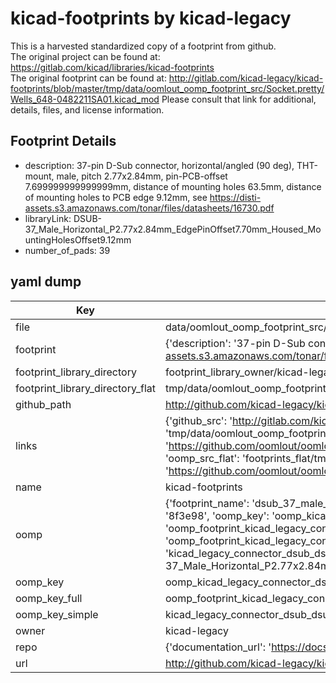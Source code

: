 # kicad-footprints by kicad-legacy  
This is a harvested standardized copy of a footprint from github.  
The original project can be found at:  
https://gitlab.com/kicad/libraries/kicad-footprints  
The original footprint can be found at:
http://gitlab.com/kicad-legacy/kicad-footprints/blob/master/tmp/data/oomlout_oomp_footprint_src/Socket.pretty/Wells_648-0482211SA01.kicad_mod
Please consult that link for additional, details, files, and license information.  
## Footprint Details
* description: 37-pin D-Sub connector, horizontal/angled (90 deg), THT-mount, male, pitch 2.77x2.84mm, pin-PCB-offset 7.699999999999999mm, distance of mounting holes 63.5mm, distance of mounting holes to PCB edge 9.12mm, see https://disti-assets.s3.amazonaws.com/tonar/files/datasheets/16730.pdf  
* libraryLink: DSUB-37_Male_Horizontal_P2.77x2.84mm_EdgePinOffset7.70mm_Housed_MountingHolesOffset9.12mm  
* number_of_pads: 39  
## yaml dump  
| Key | Value |  
| --- | --- |  
| file | data/oomlout_oomp_footprint_src/kicad-footprints/Connector_Dsub.pretty/DSUB-37_Male_Horizontal_P2.77x2.84mm_EdgePinOffset7.70mm_Housed_MountingHolesOffset9.12mm.kicad_mod |  
| footprint | {'description': '37-pin D-Sub connector, horizontal/angled (90 deg), THT-mount, male, pitch 2.77x2.84mm, pin-PCB-offset 7.699999999999999mm, distance of mounting holes 63.5mm, distance of mounting holes to PCB edge 9.12mm, see https://disti-assets.s3.amazonaws.com/tonar/files/datasheets/16730.pdf', 'libraryLink': 'DSUB-37_Male_Horizontal_P2.77x2.84mm_EdgePinOffset7.70mm_Housed_MountingHolesOffset9.12mm', 'number_of_pads': 39} |  
| footprint_library_directory | footprint_library_owner/kicad-legacy_kicad-footprints |  
| footprint_library_directory_flat | tmp/data/oomlout_oomp_footprint_src/footprints_flat/kicad_legacy_connector_dsub_dsub_37_male_horizontal_p2_77x2_84mm_edgepinoffset7_70mm_housed_mountingholesoffset9_12mm/working |  
| github_path | http://github.com/kicad-legacy/kicad-footprints/blob/master/tmp/data/oomlout_oomp_footprint_src/Connector_Dsub.pretty/DSUB-37_Male_Horizontal_P2.77x2.84mm_EdgePinOffset7.70mm_Housed_MountingHolesOffset9.12mm.kicad_mod |  
| links | {'github_src': 'http://gitlab.com/kicad-legacy/kicad-footprints/blob/master/tmp/data/oomlout_oomp_footprint_src/Socket.pretty/Wells_648-0482211SA01.kicad_mod', 'github_src_repo': 'https://gitlab.com/kicad/libraries/kicad-footprints', 'oomp_bot': 'tmp/data/oomlout_oomp_footprint_src/footprints/kicad_legacy_connector_dsub_dsub_37_male_horizontal_p2_77x2_84mm_edgepinoffset7_70mm_housed_mountingholesoffset9_12mm/working', 'oomp_bot_github': 'https://github.com/oomlout/oomlout_oomp_footprint_bot/tree/main/tmp/data/oomlout_oomp_footprint_src/footprints/kicad_legacy_connector_dsub_dsub_37_male_horizontal_p2_77x2_84mm_edgepinoffset7_70mm_housed_mountingholesoffset9_12mm/working', 'oomp_src_flat': 'footprints_flat/tmp/data/oomlout_oomp_footprint_src/footprints_flat/kicad_legacy_connector_dsub_dsub_37_male_horizontal_p2_77x2_84mm_edgepinoffset7_70mm_housed_mountingholesoffset9_12mm/working', 'oomp_src_flat_github': 'https://github.com/oomlout/oomlout_oomp_footprint_src/tree/main/tmp/data/oomlout_oomp_footprint_src/footprints_flat/kicad_legacy_connector_dsub_dsub_37_male_horizontal_p2_77x2_84mm_edgepinoffset7_70mm_housed_mountingholesoffset9_12mm/working'} |  
| name | kicad-footprints |  
| oomp | {'footprint_name': 'dsub_37_male_horizontal_p2_77x2_84mm_edgepinoffset7_70mm_housed_mountingholesoffset9_12mm', 'library_name': 'connector_dsub', 'md5': '8f3e98e366107ac806e5d3c0e457a6c4', 'md5_10': '8f3e98e366', 'md5_5': '8f3e9', 'md5_6': '8f3e98', 'oomp_key': 'oomp_kicad_legacy_connector_dsub_dsub_37_male_horizontal_p2_77x2_84mm_edgepinoffset7_70mm_housed_mountingholesoffset9_12mm', 'oomp_key_extra': 'oomp_footprint_kicad_legacy_connector_dsub_dsub_37_male_horizontal_p2_77x2_84mm_edgepinoffset7_70mm_housed_mountingholesoffset9_12mm', 'oomp_key_full': 'oomp_footprint_kicad_legacy_connector_dsub_dsub_37_male_horizontal_p2_77x2_84mm_edgepinoffset7_70mm_housed_mountingholesoffset9_12mm_8f3e98', 'oomp_key_simple': 'kicad_legacy_connector_dsub_dsub_37_male_horizontal_p2_77x2_84mm_edgepinoffset7_70mm_housed_mountingholesoffset9_12mm', 'original_filename': 'data/oomlout_oomp_footprint_src/kicad-footprints/Connector_Dsub.pretty/DSUB-37_Male_Horizontal_P2.77x2.84mm_EdgePinOffset7.70mm_Housed_MountingHolesOffset9.12mm.kicad_mod', 'owner_name': 'kicad_legacy'} |  
| oomp_key | oomp_kicad_legacy_connector_dsub_dsub_37_male_horizontal_p2_77x2_84mm_edgepinoffset7_70mm_housed_mountingholesoffset9_12mm |  
| oomp_key_full | oomp_footprint_kicad_legacy_connector_dsub_dsub_37_male_horizontal_p2_77x2_84mm_edgepinoffset7_70mm_housed_mountingholesoffset9_12mm |  
| oomp_key_simple | kicad_legacy_connector_dsub_dsub_37_male_horizontal_p2_77x2_84mm_edgepinoffset7_70mm_housed_mountingholesoffset9_12mm |  
| owner | kicad-legacy |  
| repo | {'documentation_url': 'https://docs.github.com/rest/repos/repos#get-a-repository', 'message': 'Not Found'} |  
| url | http://github.com/kicad-legacy/kicad-footprints |  

